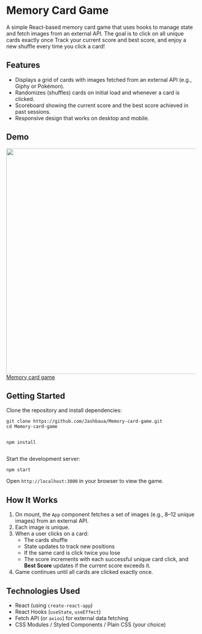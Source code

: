 <!DOCTYPE html>
<html lang="en">
<body>

  <h1>Memory Card Game</h1>
  
  <p>
    A simple React-based memory card game that uses hooks to manage state and fetch images
    from an external API. The goal is to click on all unique cards exactly once
    Track your current score and best score, and enjoy a new shuffle every time you click a card!
  </p>
  
  <h2>Features</h2>
  <ul>
    <li>Displays a grid of cards with images fetched from an external API (e.g., Giphy or Pokémon).</li>
    <li>Randomizes (shuffles) cards on initial load and whenever a card is clicked.</li>
    <li>Scoreboard showing the current score and the best score achieved in past sessions.</li>
    <li>Responsive design that works on desktop and mobile.</li>
  </ul>
  
  <h2>Demo</h2>
  <p>
    <img src="https://github.com/user-attachments/assets/f1defffa-2abc-4ba4-8f73-280756d7eae3" width="600"/></br>
    <a href="https://Jashbaua.github.io/Memory-card-game" target="_blank">
      Memory card game
    </a>

  </p>
  
  <h2>Getting Started</h2>
  <p>Clone the repository and install dependencies:</p>
  <pre><code>git clone https://github.com/Jashbaua/Memory-card-game.git
cd Memory-card-game

npm install</code></pre>
  
  <p>Start the development server:</p>
  <pre><code>npm start</code></pre>
  
  <p>Open <code>http://localhost:3000</code> in your browser to view the game.</p>
  
  <h2>How It Works</h2>
  <ol>
    <li>On mount, the <code>App</code> component fetches a set of images (e.g., 8–12 unique images) from an external API.</li>
    <li>Each image is unique.</li>
    <li>When a user clicks on a card:
      <ul>
        <li>The cards shuffle</li>
        <li>State updates to track new positions</li>
        <li>If the same card is click twice you lose</li>
        <li>The score increments with each successful unique card click, and <strong>Best Score</strong> updates if the current score exceeds it.</li>
      </ul>
    </li>
    <li>Game continues until all cards are clicked exactly once.</li>
  </ol>
  
  <h2>Technologies Used</h2>
  <ul>
    <li>React (using <code>create-react-app</code>)</li>
    <li>React Hooks (<code>useState</code>, <code>useEffect</code>)</li>
    <li>Fetch API (or <code>axios</code>) for external data fetching</li>
    <li>CSS Modules / Styled Components / Plain CSS (your choice)</li>
  </ul>
</body>
</html>
